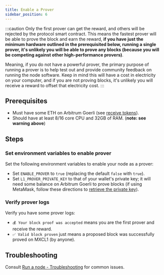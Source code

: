 ```yaml
---
title: Enable a Prover
sidebar_position: 6
---
```


:::caution
 Only the first prover can get the reward, and others will be rejected by the protocol smart contract. This means the fastest prover will be able to prove the block and earn the reward, **if you have just the minimum hardware outlined in the prerequisited below, running a single prover, it's unlikely you will be able to prove any blocks (because you will be competing against other high-performance provers)**.

Meaning, if you do not have a powerful prover, the primary purpose of running a prover is to help test out and provide community feedback on running the node software. Keep in mind this will have a cost in electricity on your computer, and if you are not proving blocks, it's unlikely you will receive a reward to offset that electricity cost.
:::


## Prerequisites
- Must have some ETH on Arbitrum Goerli (see [receive tokens](/docs/Tutorials/receive-tokens)).
- Should have at least 8/16 core CPU and 32GB of RAM. (**note: see warning above**)


## Steps

### Set environment variables to enable prover
Set the following environment variables to enable your node as a prover: 
- Set `ENABLE_PROVER` to `true` (replacing the default `false` with `true`). 
- Set `L1_PROVER_PRIVATE_KEY` to that of your wallet's private key; it will need some balance on Arbitrum Goerli to prove blocks (if using MetaMask, follow these directions to [retrieve the private key](https://metamask.zendesk.com/hc/en-us/articles/360015289632-How-to-export-an-account-s-private-key)).

### Verify prover logs
Verify you have some prover logs:
- `💰 Your block proof was accepted` means you are the first prover and receive the reward.
- `✅ Valid block proven` just means a proposed block was successfully proved on MXCL1 (by anyone).

## Troubleshooting
Consult [Run a node - Troubleshooting](/docs/Tutorials/run-a-supernode#troubleshooting) for common issues.